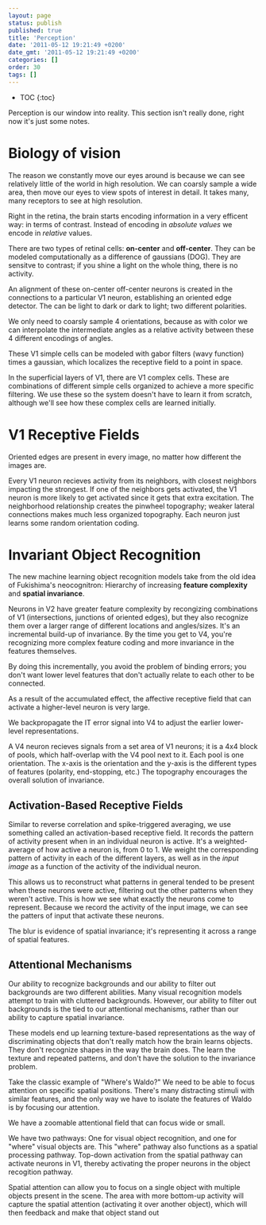 ```yaml
---
layout: page
status: publish
published: true
title: 'Perception'
date: '2011-05-12 19:21:49 +0200'
date_gmt: '2011-05-12 19:21:49 +0200'
categories: []
order: 30
tags: []
---
```


* TOC
{:toc}

Perception is our window into reality. This section isn't really done, right now it's just some notes.

# Biology of vision

The reason we constantly move our eyes around is because we can see relatively little of the world in high resolution. We can coarsly sample a wide area, then move our eyes to view spots of interest in detail. It takes many, many receptors to see at high resolution.

Right in the retina, the brain starts encoding information in a very efficent way: in terms of contrast. Instead of encoding in *absolute values* we encode in *relative* values. 

There are two types of retinal cells: **on-center** and **off-center**. They can be modeled computationally as a difference of gaussians (DOG). They are sensitve to contrast; if you shine a light on the whole thing, there is no activity.

An alignment of these on-center off-center neurons is created in the connections to a particular V1 neuron, establishing an oriented edge detector. The can be light to dark or dark to light; two different polarities.

We only need to coarsly sample 4 orientations, because as with color we can interpolate the intermediate angles as a relative activity between these 4 different encodings of angles. 

These V1 simple cells can be modeled with gabor filters (wavy function) times a gaussian, which localizes the receptive field to a point in space.

In the superficial layers of V1, there are V1 complex cells. These are combinations of different simple cells organized to achieve a more specific filtering. We use these so the system doesn't have to learn it from scratch, although we'll see how these complex cells are learned initially.

# V1 Receptive Fields

Oriented edges are present in every image, no matter how different the images are.

Every V1 neuron recieves activity from its neighbors, with closest neighbors impacting the strongest. If one of the neighbors gets activated, the V1 neuron is more likely to get activated since it gets that extra excitation. The neighborhood relationship creates the pinwheel topography; weaker lateral connections makes much less organized topography. Each neuron just learns some random orientation coding.

# Invariant Object Recognition

The new machine learning object recognition models take from the old idea of Fukishima's neocognitron: Hierarchy of increasing **feature complexity** and **spatial invariance**.

Neurons in V2 have greater feature complexity by recongizing combinations of V1 (intersections, junctions of oriented edges), but they also recognize them over a larger range of different locations and angles/sizes. It's an incremental build-up of invariance. By the time you get to V4, you're recognizing more complex feature coding and more invariance in the features themselves. 

By doing this incrementally, you avoid the problem of binding errors; you don't want lower level features that don't actually relate to each other to be connected.

As a result of the accumulated effect, the affective receptive field that can activate a higher-level neuron is very large.

We backpropagate the IT error signal into V4 to adjust the earlier lower-level representations.

A V4 neuron recieves signals from a set area of V1 neurons; it is a 4x4 block of pools, which half-overlap with the V4 pool next to it. Each pool is one orientation. The x-axis is the orientation and the y-axis is the different types of features (polarity, end-stopping, etc.) The topography encourages the overall solution of invariance. 

## Activation-Based Receptive Fields

Similar to reverse correlation and spike-triggered averaging, we use something called an activation-based receptive field. It records the pattern of activity present when in an individual neuron is active. It's a weighted-average of how active a neuron is, from 0 to 1. We weight the corresponding pattern of activity in each of the different layers, as well as in the *input image* as a function of the activity of the individual neuron. 

This allows us to reconstruct what patterns in general tended to be present when these neurons were active, filtering out the other patterns when they weren't active. This is how we see what exactly the neurons come to represent. Because we record the activity of the input image, we can see the patters of input that activate these neurons.

The blur is evidence of spatial invariance; it's representing it across a range of spatial features.

## Attentional Mechanisms

Our ability to recognize backgrounds and our ability to filter out backgrounds are two different abilities. Many visual recognition models attempt to train with cluttered backgrounds. However, our ability to filter out backgrounds is the tied to our attentional mechanisms, rather than our ability to capture spatial invariance. 

These models end up learning texture-based representations as the way of discriminating objects that don't really match how the brain learns objects. They don't recognize shapes in the way the brain does. The learn the texture and repeated patterns, and don't have the solution to the invariance problem.

Take the classic example of "Where's Waldo?" We need to be able to focus attention on specific spatial positions. There's many distracting stimuli with similar features, and the only way we have to isolate the features of Waldo is by focusing our attention.

We have a zoomable attentional field that can focus wide or small.  

We have two pathways: One for visual object recognition, and one for "where" visual objects are. This "where" pathway also functions as a spatial processing pathway. Top-down activation from the spatial pathway can activate neurons in V1, thereby activating the proper neurons in the object recogition pathway.

Spatial attention can allow you to focus on a single object with multiple objects present in the scene. The area with more bottom-up activity will capture the spatial attention (activating it over another object), which will then feedback and make that object stand out
